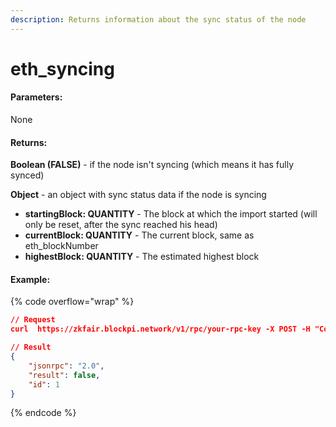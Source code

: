 ```yaml
---
description: Returns information about the sync status of the node
---
```


# eth\_syncing

#### **Parameters:**

None

#### **Returns:**

**Boolean (FALSE)** - if the node isn't syncing (which means it has fully synced)

**Object** - an object with sync status data if the node is syncing

* **startingBlock: QUANTITY** - The block at which the import started (will only be reset, after the sync reached his head)
* **currentBlock: QUANTITY** - The current block, same as eth\_blockNumber
* **highestBlock: QUANTITY** - The estimated highest block

#### Example:

{% code overflow="wrap" %}
```json
// Request
curl  https://zkfair.blockpi.network/v1/rpc/your-rpc-key -X POST -H "Content-Type: application/json" --data '{"jsonrpc":"2.0","method":"eth_syncing","params":[],"id":1}'

// Result
{
    "jsonrpc": "2.0",
    "result": false,
    "id": 1
}
```
{% endcode %}
